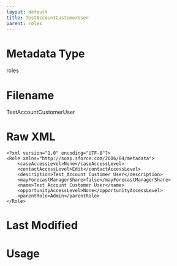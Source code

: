 ```yaml
---
layout: default
title: TestAccountCustomerUser
parent: roles
---
```

# Metadata Type
roles


# Filename 
TestAccountCustomerUser


# Raw XML
```
<?xml version="1.0" encoding="UTF-8"?>
<Role xmlns="http://soap.sforce.com/2006/04/metadata">
    <caseAccessLevel>None</caseAccessLevel>
    <contactAccessLevel>Edit</contactAccessLevel>
    <description>Test Account Customer User</description>
    <mayForecastManagerShare>false</mayForecastManagerShare>
    <name>Test Account Customer User</name>
    <opportunityAccessLevel>None</opportunityAccessLevel>
    <parentRole>Admin</parentRole>
</Role>
```


# Last Modified


# Usage
